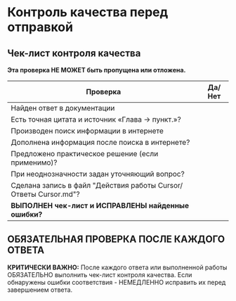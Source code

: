 # Контроль качества перед отправкой

## Чек-лист контроля качества
**Эта проверка НЕ МОЖЕТ быть пропущена или отложена.**

| Проверка                                                         | Да/Нет |
| ---------------------------------------------------------------- | ------ |
| Найден ответ в документации                                      |        |
| Есть точная цитата и источник «Глава → пункт.»?                  |        |
| Производен поиск информации в интернете                          |        |
| Дополнена информация после поиска в интернете?                   |        |
| Предложено практическое решение (если применимо)?                |        |
| При неоднозначности задан уточняющий вопрос?                     |        |
| Сделана запись в файл "Действия работы Cursor/Ответы Cursor.md"? |        |
| **ВЫПОЛНЕН чек-лист и ИСПРАВЛЕНЫ найденные ошибки?**             |        |

## ОБЯЗАТЕЛЬНАЯ ПРОВЕРКА ПОСЛЕ КАЖДОГО ОТВЕТА

**КРИТИЧЕСКИ ВАЖНО:** После каждого ответа или выполненной работы ОБЯЗАТЕЛЬНО выполнить чек-лист контроля качества. 
Если обнаружены ошибки соответствия - НЕМЕДЛЕННО исправить их перед завершением ответа.

